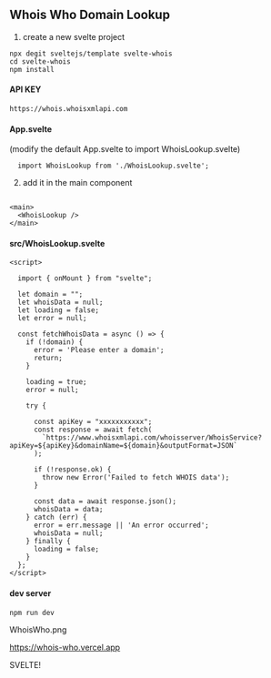 
## Whois Who Domain Lookup


1. create a new svelte project
```
npx degit sveltejs/template svelte-whois
cd svelte-whois
npm install
```
#### API KEY
```
https://whois.whoisxmlapi.com
```
#### App.svelte
(modify the default App.svelte to import WhoisLookup.svelte)
```
  import WhoisLookup from './WhoisLookup.svelte';
```
2. add it in the main component
```

<main>
  <WhoisLookup />
</main>
```
#### src/WhoisLookup.svelte
```
<script>

  import { onMount } from "svelte";

  let domain = "";
  let whoisData = null;
  let loading = false;
  let error = null;

  const fetchWhoisData = async () => {
    if (!domain) {
      error = 'Please enter a domain';
      return;
    }

    loading = true;
    error = null;

    try {

      const apiKey = "xxxxxxxxxxx";
      const response = await fetch(
        `https://www.whoisxmlapi.com/whoisserver/WhoisService?apiKey=${apiKey}&domainName=${domain}&outputFormat=JSON`
      );

      if (!response.ok) {
        throw new Error('Failed to fetch WHOIS data');
      }

      const data = await response.json();
      whoisData = data;
    } catch (err) {
      error = err.message || 'An error occurred';
      whoisData = null;
    } finally {
      loading = false;
    }
  };
</script>
```
#### dev server 

```
npm run dev
```
WhoisWho.png

https://whois-who.vercel.app

SVELTE!

